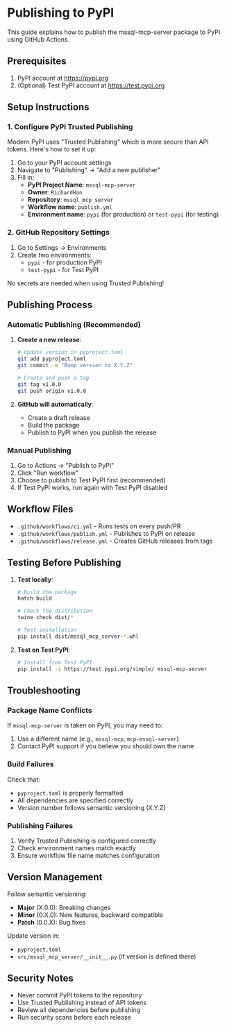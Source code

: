 # Publishing to PyPI

This guide explains how to publish the mssql-mcp-server package to PyPI using GitHub Actions.

## Prerequisites

1. PyPI account at https://pypi.org
2. (Optional) Test PyPI account at https://test.pypi.org

## Setup Instructions

### 1. Configure PyPI Trusted Publishing

Modern PyPI uses "Trusted Publishing" which is more secure than API tokens. Here's how to set it up:

1. Go to your PyPI account settings
2. Navigate to "Publishing" → "Add a new publisher"
3. Fill in:
   - **PyPI Project Name**: `mssql-mcp-server`
   - **Owner**: `RichardHan`
   - **Repository**: `mssql_mcp_server`
   - **Workflow name**: `publish.yml`
   - **Environment name**: `pypi` (for production) or `test-pypi` (for testing)

### 2. GitHub Repository Settings

1. Go to Settings → Environments
2. Create two environments:
   - `pypi` - for production PyPI
   - `test-pypi` - for Test PyPI

No secrets are needed when using Trusted Publishing!

## Publishing Process

### Automatic Publishing (Recommended)

1. **Create a new release**:
   ```bash
   # Update version in pyproject.toml
   git add pyproject.toml
   git commit -m "Bump version to X.Y.Z"
   
   # Create and push a tag
   git tag v1.0.0
   git push origin v1.0.0
   ```

2. **GitHub will automatically**:
   - Create a draft release
   - Build the package
   - Publish to PyPI when you publish the release

### Manual Publishing

1. Go to Actions → "Publish to PyPI"
2. Click "Run workflow"
3. Choose to publish to Test PyPI first (recommended)
4. If Test PyPI works, run again with Test PyPI disabled

## Workflow Files

- `.github/workflows/ci.yml` - Runs tests on every push/PR
- `.github/workflows/publish.yml` - Publishes to PyPI on release
- `.github/workflows/release.yml` - Creates GitHub releases from tags

## Testing Before Publishing

1. **Test locally**:
   ```bash
   # Build the package
   hatch build
   
   # Check the distribution
   twine check dist/*
   
   # Test installation
   pip install dist/mssql_mcp_server-*.whl
   ```

2. **Test on Test PyPI**:
   ```bash
   # Install from Test PyPI
   pip install -i https://test.pypi.org/simple/ mssql-mcp-server
   ```

## Troubleshooting

### Package Name Conflicts

If `mssql-mcp-server` is taken on PyPI, you may need to:
1. Use a different name (e.g., `mssql-mcp`, `mcp-mssql-server`)
2. Contact PyPI support if you believe you should own the name

### Build Failures

Check that:
- `pyproject.toml` is properly formatted
- All dependencies are specified correctly
- Version number follows semantic versioning (X.Y.Z)

### Publishing Failures

1. Verify Trusted Publishing is configured correctly
2. Check environment names match exactly
3. Ensure workflow file name matches configuration

## Version Management

Follow semantic versioning:
- **Major** (X.0.0): Breaking changes
- **Minor** (0.X.0): New features, backward compatible
- **Patch** (0.0.X): Bug fixes

Update version in:
- `pyproject.toml`
- `src/mssql_mcp_server/__init__.py` (if version is defined there)

## Security Notes

- Never commit PyPI tokens to the repository
- Use Trusted Publishing instead of API tokens
- Review all dependencies before publishing
- Run security scans before each release